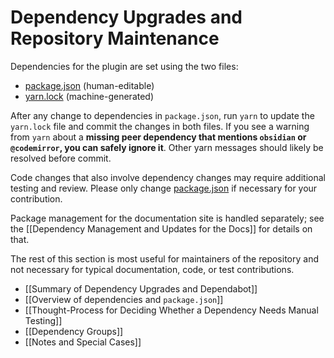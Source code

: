 # Dependency Upgrades and Repository Maintenance

Dependencies for the plugin are set using the two files:

- [package.json](https://github.com/obsidian-tasks-group/obsidian-tasks/blob/main/package.json)  (human-editable)
- [yarn.lock](https://github.com/obsidian-tasks-group/obsidian-tasks/blob/main/yarn.lock) (machine-generated)

After any change to dependencies in `package.json`, run `yarn` to update the `yarn.lock` file and commit the changes in both files.
If you see a warning from `yarn` about a **missing peer dependency that mentions `obsidian` or `@codemirror`, you can safely ignore it**. Other yarn messages should likely be resolved before commit.

Code changes that also involve dependency changes may require additional testing and review.
Please only change [package.json](https://github.com/obsidian-tasks-group/obsidian-tasks/blob/main/package.json) if necessary for your contribution.

Package management for the documentation site is handled separately; see the [[Dependency Management and Updates for the Docs]] for details on that.

The rest of this section is most useful for maintainers of the repository and not necessary for typical documentation, code, or test contributions.

- [[Summary of Dependency Upgrades and Dependabot]]
- [[Overview of dependencies and `package.json`]]
- [[Thought-Process for Deciding Whether a Dependency Needs Manual Testing]]
- [[Dependency Groups]]
- [[Notes and Special Cases]]
